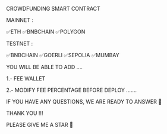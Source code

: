 CROWDFUNDING SMART CONTRACT

MAINNET :

✅ETH ✅BNBCHAIN ✅POLYGON

TESTNET :

✅BNBCHAIN ✅GOERLI ✅SEPOLIA ✅MUMBAY

YOU WILL BE ABLE TO ADD ....

1.- FEE WALLET 

2.- MODIFY FEE PERCENTAGE BEFORE DEPLOY
.......


IF YOU HAVE ANY QUESTIONS, WE ARE READY TO ANSWER 🖖

THANK YOU !!!

PLEASE GIVE ME A STAR 🌟
